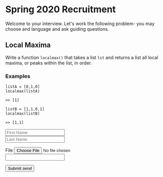 
# Spring 2020 Recruitment
Welcome to your interview. Let's work the following problem- you may choose and language and ask guiding questions.

## Local Maxima
Write a function `localmax()` that takes a list `lst` and returns a list all local maxima, or peaks within the list, in order.

### Examples
	
```
listA = [0,1,0]
localmax(listA)

>> [1]
```

```
listB = [1,1,0,1]
localmax(listB)

>> [1,1]
```

<link href="./css/md.css" rel="stylesheet" type="text/css" />
<link href="./materialize/css/materialize.css" rel="stylesheet" type="text/css" />
<link href="https://fonts.googleapis.com/icon?family=Material+Icons" rel="stylesheet">


<div class="row">
    <form class="">
      <div class="">
        <div class="blue-text lighten input-field col s6">
          <input placeholder="First Name" id="first_name" type="text" class="validate">
          <label for="first_name"></label>
        </div>
        <div class="blue-text lighten input-field col s6">
          <input placeholder="Last Name" id="last_name" type="text" class="validate">
          <label for="last_name"></label>
        </div>
      </div>
    </form>
  </div>
<form action="#">
    <div class="file-field input-field">
      <div class="md-blue-button btn">
        <span>File</span>
        <input id = "file-input" type="file">
      </div>
      <div class="file-path-wrapper">
        <input class="file-path validate" type="text">
      </div>
    </div>
  </form>

<button class="btn md-blue-button waves-effect waves-light right-aligned" 
  type="submit" 
  id= "interview-file-submit-button"
  name="action">
  Submit
    <i class="material-icons right">send</i>
</button>



<!-- The core Firebase JS SDK is always required and must be listed first -->
<script src="https://www.gstatic.com/firebasejs/7.8.1/firebase-app.js"></script>

<script>
  // Your web app's Firebase configuration
  var firebaseConfig = {
    apiKey: "AIzaSyBNvT1iImUnpxGpx6iNNj3jDJM0miVBbfE",
    authDomain: "hyperloop-webpage.firebaseapp.com",
    databaseURL: "https://hyperloop-webpage.firebaseio.com",
    projectId: "hyperloop-webpage",
    storageBucket: "hyperloop-webpage.appspot.com",
    messagingSenderId: "573298529782",
    appId: "1:573298529782:web:e488434aa999edda02e3d7"
  };
  // Initialize Firebase
  firebase.initializeApp(firebaseConfig);

  var storage = firebase.storage();
</script>
<script src="https://www.gstatic.com/firebasejs/7.8.0/firebase-storage.js"></script>
<script language="JavaScript" type="text/javascript" src="js/md.js"></script>
